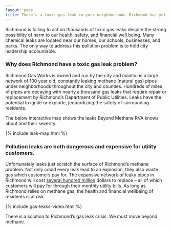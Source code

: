 ```yaml
---
layout: page
title: There’s a toxic gas leak in your neighborhood. Richmond has yet to act.
---
```


Richmond is failing to act on thousands of toxic gas leaks despite the strong possibility of harm to our health, safety, and financial well being. Many chemical leaks are located near our homes, our schools, businesses, and parks. The only way to address this pollution problem is to hold city leadership accountable.

### Why does Richmond have a toxic gas leak problem?

Richmond Gas Works is owned and run by the city and maintains a large network of 100 year old, constantly leaking methane (natural gas) pipes under neighborhoods throughout the city and counties. Hundreds of miles of pipes are decaying with nearly a thousand gas leaks that require repair or replacement by Richmond’s Department of Public Utilities. Leaks have the potential to ignite or explode, jeopardizing the safety of surrounding residents.

The below interactive map shows the leaks Beyond Methane RVA knows about and their severity.

{% include leak-map.html %}

### Pollution leaks are both dangerous and expensive for utility customers. 

Unfortunately leaks just scratch the surface of Richmond’s methane problem. Not only could every leak lead to an explosion, they also waste gas which customers pay for. The expansive network of leaky pipes in Richmond will cost [several hundred million](./cost.md) dollars to replace – all of which customers will pay for through their monthly utility bills. As long as Richmond relies on methane gas, the health and financial wellbeing of residents is at risk.

{% include gas-leaks-video.html %}

There is a solution to Richmond’s gas leak crisis. We must move beyond methane.